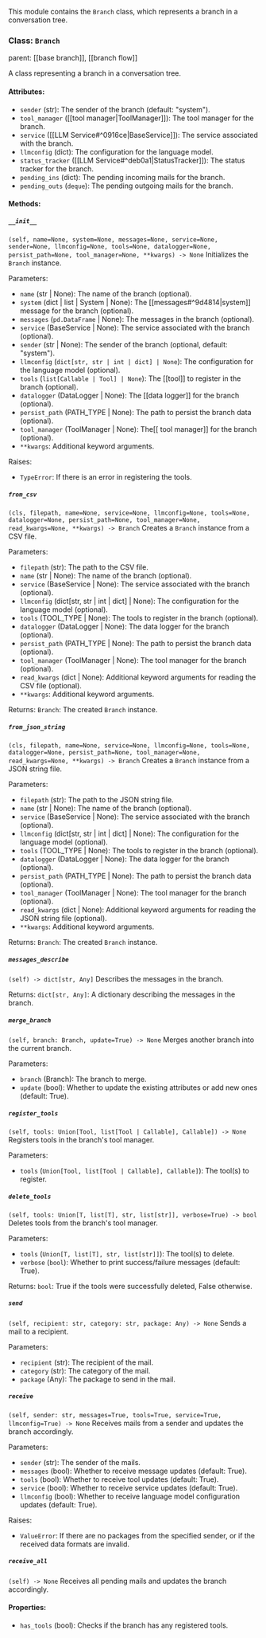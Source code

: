 
This module contains the `Branch` class, which represents a branch in a conversation tree.

### Class: `Branch`
parent: [[base branch]], [[branch flow]]

A class representing a branch in a conversation tree.

#### Attributes:
- `sender` (str): The sender of the branch (default: "system").
- `tool_manager` ([[tool manager|ToolManager]]): The tool manager for the branch.
- `service` ([[LLM Service#^0916ce|BaseService]]): The service associated with the branch.
- `llmconfig` (dict): The configuration for the language model.
- `status_tracker` ([[LLM Service#^deb0a1|StatusTracker]]): The status tracker for the branch.
- `pending_ins` (dict): The pending incoming mails for the branch.
- `pending_outs` (`deque`): The pending outgoing mails for the branch.

#### Methods:
##### `__init__`
`(self, name=None, system=None, messages=None, service=None, sender=None, llmconfig=None, tools=None, datalogger=None, persist_path=None, tool_manager=None, **kwargs) -> None`
Initializes the `Branch` instance.

Parameters:
- `name` (str | None): The name of the branch (optional).
- `system` (dict | list | System | None): The [[messages#^9d4814|system]] message for the branch (optional).
- `messages` (`pd.DataFrame` | None): The messages in the branch (optional).
- `service` (BaseService | None): The service associated with the branch (optional).
- `sender` (str | None): The sender of the branch (optional, default: "system").
- `llmconfig` (`dict[str, str | int | dict] | None`): The configuration for the language model (optional).
- `tools` (`list[Callable | Tool] | None`): The [[tool]] to register in the branch (optional).
- `datalogger` (DataLogger | None): The [[data logger]] for the branch (optional).
- `persist_path` (PATH_TYPE | None): The path to persist the branch data (optional).
- `tool_manager` (ToolManager | None): The[[ tool manager]] for the branch (optional).
- `**kwargs`: Additional keyword arguments.

Raises:
- `TypeError`: If there is an error in registering the tools.

##### `from_csv`
`(cls, filepath, name=None, service=None, llmconfig=None, tools=None, datalogger=None, persist_path=None, tool_manager=None, read_kwargs=None, **kwargs) -> Branch`
Creates a `Branch` instance from a CSV file.

Parameters:
- `filepath` (str): The path to the CSV file.
- `name` (str | None): The name of the branch (optional).
- `service` (BaseService | None): The service associated with the branch (optional).
- `llmconfig` (dict[str, str | int | dict] | None): The configuration for the language model (optional).
- `tools` (TOOL_TYPE | None): The tools to register in the branch (optional).
- `datalogger` (DataLogger | None): The data logger for the branch (optional).
- `persist_path` (PATH_TYPE | None): The path to persist the branch data (optional).
- `tool_manager` (ToolManager | None): The tool manager for the branch (optional).
- `read_kwargs` (dict | None): Additional keyword arguments for reading the CSV file (optional).
- `**kwargs`: Additional keyword arguments.

Returns:
`Branch`: The created `Branch` instance.

##### `from_json_string`
`(cls, filepath, name=None, service=None, llmconfig=None, tools=None, datalogger=None, persist_path=None, tool_manager=None, read_kwargs=None, **kwargs) -> Branch`
Creates a `Branch` instance from a JSON string file.

Parameters:
- `filepath` (str): The path to the JSON string file.
- `name` (str | None): The name of the branch (optional).
- `service` (BaseService | None): The service associated with the branch (optional).
- `llmconfig` (dict[str, str | int | dict] | None): The configuration for the language model (optional).
- `tools` (TOOL_TYPE | None): The tools to register in the branch (optional).
- `datalogger` (DataLogger | None): The data logger for the branch (optional).
- `persist_path` (PATH_TYPE | None): The path to persist the branch data (optional).
- `tool_manager` (ToolManager | None): The tool manager for the branch (optional).
- `read_kwargs` (dict | None): Additional keyword arguments for reading the JSON string file (optional).
- `**kwargs`: Additional keyword arguments.

Returns:
`Branch`: The created `Branch` instance.

##### `messages_describe`
`(self) -> dict[str, Any]`
Describes the messages in the branch.

Returns:
`dict[str, Any]`: A dictionary describing the messages in the branch.

##### `merge_branch`
`(self, branch: Branch, update=True) -> None`
Merges another branch into the current branch.

Parameters:
- `branch` (Branch): The branch to merge.
- `update` (bool): Whether to update the existing attributes or add new ones (default: True).

##### `register_tools`
`(self, tools: Union[Tool, list[Tool | Callable], Callable]) -> None`
Registers tools in the branch's tool manager.

Parameters:
- `tools` (`Union[Tool, list[Tool | Callable], Callable]`): The tool(s) to register.

##### `delete_tools`
`(self, tools: Union[T, list[T], str, list[str]], verbose=True) -> bool`
Deletes tools from the branch's tool manager.

Parameters:
- `tools` (`Union[T, list[T], str, list[str]]`): The tool(s) to delete.
- `verbose` (`bool`): Whether to print success/failure messages (default: True).

Returns:
`bool`: True if the tools were successfully deleted, False otherwise.

##### `send`
`(self, recipient: str, category: str, package: Any) -> None`
Sends a mail to a recipient.

Parameters:
- `recipient` (str): The recipient of the mail.
- `category` (str): The category of the mail.
- `package` (Any): The package to send in the mail.

##### `receive`
`(self, sender: str, messages=True, tools=True, service=True, llmconfig=True) -> None`
Receives mails from a sender and updates the branch accordingly.

Parameters:
- `sender` (str): The sender of the mails.
- `messages` (bool): Whether to receive message updates (default: True).
- `tools` (bool): Whether to receive tool updates (default: True).
- `service` (bool): Whether to receive service updates (default: True).
- `llmconfig` (bool): Whether to receive language model configuration updates (default: True).

Raises:
- `ValueError`: If there are no packages from the specified sender, or if the received data formats are invalid.

##### `receive_all`
`(self) -> None`
Receives all pending mails and updates the branch accordingly.

#### Properties:
- `has_tools` (bool): Checks if the branch has any registered tools.
